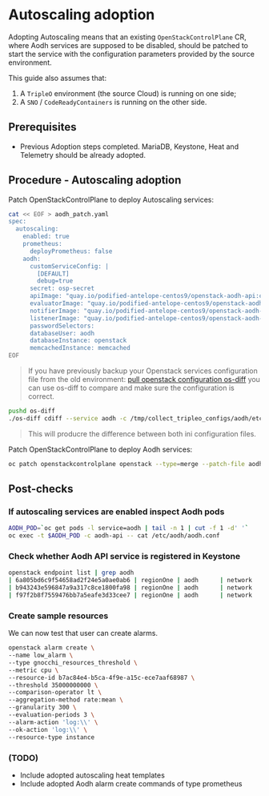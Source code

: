 # Autoscaling adoption

Adopting Autoscaling means that an existing `OpenStackControlPlane` CR, where Aodh
services are supposed to be disabled, should be patched to start the service with the
configuration parameters provided by the source environment.

This guide also assumes that:

1. A `TripleO` environment (the source Cloud) is running on one side;
2. A `SNO` / `CodeReadyContainers` is running on the other side.

## Prerequisites

* Previous Adoption steps completed. MariaDB, Keystone, Heat and Telemetry
  should be already adopted.

## Procedure - Autoscaling adoption

Patch OpenStackControlPlane to deploy Autoscaling services:
```bash
cat << EOF > aodh_patch.yaml
spec:
  autoscaling:
    enabled: true
    prometheus:
      deployPrometheus: false
    aodh:
      customServiceConfig: |
        [DEFAULT]
        debug=true
      secret: osp-secret
      apiImage: "quay.io/podified-antelope-centos9/openstack-aodh-api:current-podified"
      evaluatorImage: "quay.io/podified-antelope-centos9/openstack-aodh-evaluator:current-podified"
      notifierImage: "quay.io/podified-antelope-centos9/openstack-aodh-notifier:current-podified"
      listenerImage: "quay.io/podified-antelope-centos9/openstack-aodh-listener:current-podified"
      passwordSelectors:
      databaseUser: aodh
      databaseInstance: openstack
      memcachedInstance: memcached
EOF
```

> If you have previously backup your Openstack services configuration file from the old environment:
[pull openstack configuration os-diff](pull_openstack_configuration.md) you can use os-diff to compare
and make sure the configuration is correct.

```bash
pushd os-diff
./os-diff cdiff --service aodh -c /tmp/collect_tripleo_configs/aodh/etc/aodh/aodh.conf -o aodh_patch.yaml
```

> This will producre the difference between both ini configuration files.

Patch OpenStackControlPlane to deploy Aodh services:

```bash
oc patch openstackcontrolplane openstack --type=merge --patch-file aodh_patch.yaml
```

## Post-checks

### If autoscaling services are enabled inspect Aodh pods
```bash
AODH_POD=`oc get pods -l service=aodh | tail -n 1 | cut -f 1 -d' '`
oc exec -t $AODH_POD -c aodh-api -- cat /etc/aodh/aodh.conf
```

### Check whether Aodh API service is registered in Keystone
```bash
openstack endpoint list | grep aodh
| 6a805bd6c9f54658ad2f24e5a0ae0ab6 | regionOne | aodh      | network      | True    | public    | http://aodh-public-openstack.apps-crc.testing  |
| b943243e596847a9a317c8ce1800fa98 | regionOne | aodh      | network      | True    | internal  | http://aodh-internal.openstack.svc:9696        |
| f97f2b8f7559476bb7a5eafe3d33cee7 | regionOne | aodh      | network      | True    | admin     | http://192.168.122.99:9696                     |
```

### Create sample resources

We can now test that user can create alarms.

```bash
openstack alarm create \
--name low_alarm \
--type gnocchi_resources_threshold \
--metric cpu \
--resource-id b7ac84e4-b5ca-4f9e-a15c-ece7aaf68987 \
--threshold 35000000000 \
--comparison-operator lt \
--aggregation-method rate:mean \
--granularity 300 \
--evaluation-periods 3 \
--alarm-action 'log:\\' \
--ok-action 'log:\\' \
--resource-type instance
```

### (TODO)
- Include adopted autoscaling heat templates
- Include adopted Aodh alarm create commands of type prometheus
